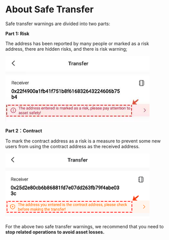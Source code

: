 # About Safe Transfer

Safe transfer warnings are divided into two parts:

**Part 1: Risk**

The address has been reported by many people or marked as a risk address, there are hidden risks, and there is  risk warning;

![](../.gitbook/assets/wechatimg194.jpeg)

**Part 2：Contract**

To mark the contract address as a risk is a measure to prevent some new users from using the contract address as the received address.

![](../.gitbook/assets/image%20%2832%29.png)

For the above two safe transfer warnings, we recommend that you need to **stop related operations to avoid asset losses.**




